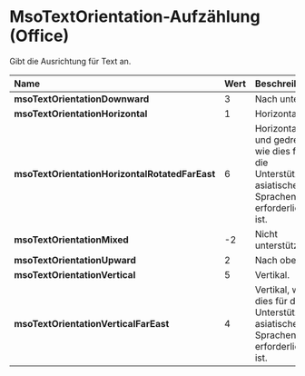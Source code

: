 
# MsoTextOrientation-Aufzählung (Office)

Gibt die Ausrichtung für Text an.



|**Name**|**Wert**|**Beschreibung**|
|:-----|:-----|:-----|
|**msoTextOrientationDownward**|3|Nach unten.|
|**msoTextOrientationHorizontal**|1|Horizontal.|
|**msoTextOrientationHorizontalRotatedFarEast**|6|Horizontal und gedreht wie dies für die Unterstützung asiatischer Sprachen erforderlich ist.|
|**msoTextOrientationMixed**|-2|Nicht unterstützt.|
|**msoTextOrientationUpward**|2|Nach oben.|
|**msoTextOrientationVertical**|5|Vertikal.|
|**msoTextOrientationVerticalFarEast**|4|Vertikal, wie dies für die Unterstützung asiatischer Sprachen erforderlich ist.|
